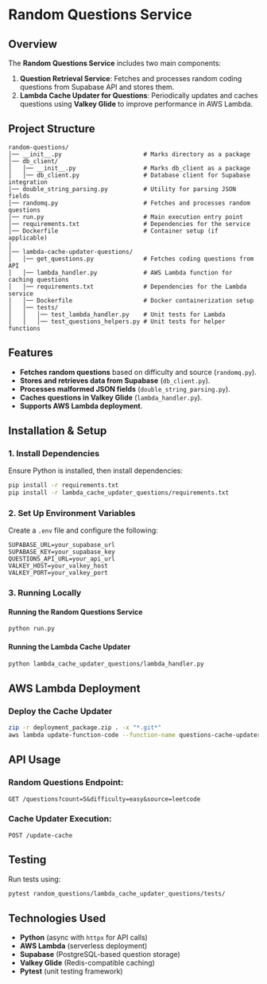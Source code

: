 # Random Questions Service

## Overview
The **Random Questions Service** includes two main components:
1. **Question Retrieval Service**: Fetches and processes random coding questions from Supabase API and stores them.
2. **Lambda Cache Updater for Questions**: Periodically updates and caches questions using **Valkey Glide** to improve performance in AWS Lambda.

## Project Structure
```
random-questions/
│── __init__.py                       # Marks directory as a package
│── db_client/
│   │── __init__.py                   # Marks db_client as a package
│   │── db_client.py                  # Database client for Supabase integration
│── double_string_parsing.py          # Utility for parsing JSON fields
│── randomq.py                        # Fetches and processes random questions
│── run.py                            # Main execution entry point
│── requirements.txt                  # Dependencies for the service
│── Dockerfile                        # Container setup (if applicable)
│
│── lambda-cache-updater-questions/
│   │── get_questions.py              # Fetches coding questions from API
│   │── lambda_handler.py             # AWS Lambda function for caching questions
│   │── requirements.txt              # Dependencies for the Lambda service
│   │── Dockerfile                    # Docker containerization setup
│   │── tests/
│   │   │── test_lambda_handler.py    # Unit tests for Lambda
│   │   │── test_questions_helpers.py # Unit tests for helper functions
```

## Features
- **Fetches random questions** based on difficulty and source (`randomq.py`).
- **Stores and retrieves data from Supabase** (`db_client.py`).
- **Processes malformed JSON fields** (`double_string_parsing.py`).
- **Caches questions in Valkey Glide** (`lambda_handler.py`).
- **Supports AWS Lambda deployment**.

## Installation & Setup
### 1. Install Dependencies
Ensure Python is installed, then install dependencies:
```sh
pip install -r requirements.txt
pip install -r lambda_cache_updater_questions/requirements.txt
```

### 2. Set Up Environment Variables
Create a `.env` file and configure the following:
```
SUPABASE_URL=your_supabase_url
SUPABASE_KEY=your_supabase_key
QUESTIONS_API_URL=your_api_url
VALKEY_HOST=your_valkey_host
VALKEY_PORT=your_valkey_port
```

### 3. Running Locally
#### Running the Random Questions Service
```sh
python run.py
```
#### Running the Lambda Cache Updater
```sh
python lambda_cache_updater_questions/lambda_handler.py
```

## AWS Lambda Deployment
### Deploy the Cache Updater
```sh
zip -r deployment_package.zip . -x "*.git*"
aws lambda update-function-code --function-name questions-cache-updater --zip-file fileb://deployment_package.zip
```

## API Usage
### Random Questions Endpoint:
```
GET /questions?count=5&difficulty=easy&source=leetcode
```
### Cache Updater Execution:
```
POST /update-cache
```

## Testing
Run tests using:
```sh
pytest random_questions/lambda_cache_updater_questions/tests/
```

## Technologies Used
- **Python** (async with `httpx` for API calls)
- **AWS Lambda** (serverless deployment)
- **Supabase** (PostgreSQL-based question storage)
- **Valkey Glide** (Redis-compatible caching)
- **Pytest** (unit testing framework)

